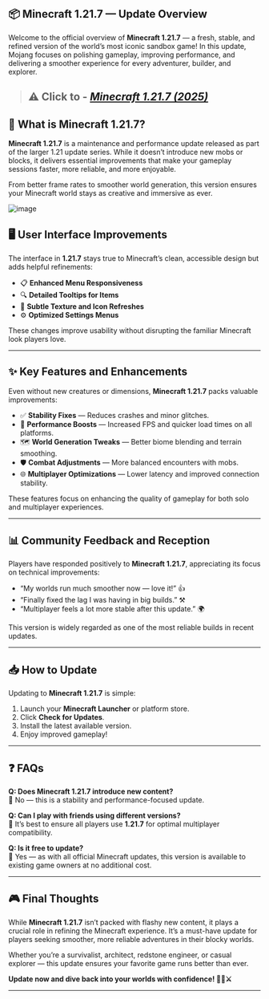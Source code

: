 ## 📦 Minecraft 1.21.7 —  Update Overview

Welcome to the official overview of **Minecraft 1.21.7** — a fresh, stable, and refined version of the world’s most iconic sandbox game! In this update, Mojang focuses on polishing gameplay, improving performance, and delivering a smoother experience for every adventurer, builder, and explorer.

> ## ⚠️ Click to - [*Minecraft 1.21.7 (2025)*](https://xyzapk.com/minecraft-1-21-7/)

## 📌 What is Minecraft 1.21.7?

**Minecraft 1.21.7** is a maintenance and performance update released as part of the larger 1.21 update series. While it doesn’t introduce new mobs or blocks, it delivers essential improvements that make your gameplay sessions faster, more reliable, and more enjoyable.

From better frame rates to smoother world generation, this version ensures your Minecraft world stays as creative and immersive as ever.

![image](https://github.com/user-attachments/assets/559ae828-8aba-40a1-b84b-5adcda31f7df)


## 🖥️ User Interface Improvements

The interface in **1.21.7** stays true to Minecraft’s clean, accessible design but adds helpful refinements:

- 📋 **Enhanced Menu Responsiveness**
- 🔍 **Detailed Tooltips for Items**
- 🎨 **Subtle Texture and Icon Refreshes**
- ⚙️ **Optimized Settings Menus**

These changes improve usability without disrupting the familiar Minecraft look players love.

---

## ✨ Key Features and Enhancements

Even without new creatures or dimensions, **Minecraft 1.21.7** packs valuable improvements:

- ✅ **Stability Fixes** — Reduces crashes and minor glitches.
- 🚀 **Performance Boosts** — Increased FPS and quicker load times on all platforms.
- 🗺️ **World Generation Tweaks** — Better biome blending and terrain smoothing.
- 🛡️ **Combat Adjustments** — More balanced encounters with mobs.
- 🌐 **Multiplayer Optimizations** — Lower latency and improved connection stability.

These features focus on enhancing the quality of gameplay for both solo and multiplayer experiences.

---

## 📊 Community Feedback and Reception

Players have responded positively to **Minecraft 1.21.7**, appreciating its focus on technical improvements:

- “My worlds run much smoother now — love it!” 👍
- “Finally fixed the lag I was having in big builds.” ⚒️
- “Multiplayer feels a lot more stable after this update.” 🌍

This version is widely regarded as one of the most reliable builds in recent updates.

---

## 📥 How to Update

Updating to **Minecraft 1.21.7** is simple:

1. Launch your **Minecraft Launcher** or platform store.
2. Click **Check for Updates**.
3. Install the latest available version.
4. Enjoy improved gameplay!

---

## ❓ FAQs

**Q: Does Minecraft 1.21.7 introduce new content?**  
📝 No — this is a stability and performance-focused update.

**Q: Can I play with friends using different versions?**  
📝 It’s best to ensure all players use **1.21.7** for optimal multiplayer compatibility.

**Q: Is it free to update?**  
📝 Yes — as with all official Minecraft updates, this version is available to existing game owners at no additional cost.

---

## 🎮 Final Thoughts

While **Minecraft 1.21.7** isn’t packed with flashy new content, it plays a crucial role in refining the Minecraft experience. It’s a must-have update for players seeking smoother, more reliable adventures in their blocky worlds.

Whether you’re a survivalist, architect, redstone engineer, or casual explorer — this update ensures your favorite game runs better than ever.

**Update now and dive back into your worlds with confidence! 🌿🏰⚔️**

---

